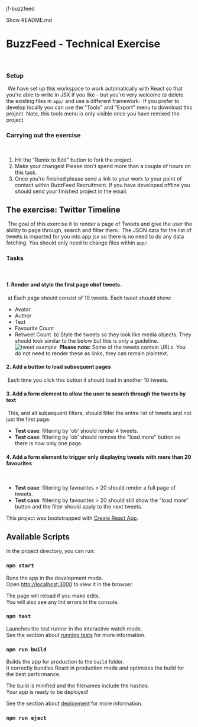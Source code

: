 


jf-buzzfeed

Show
README.md
# BuzzFeed - Technical Exercise
​
### Setup
​
We have set up this workspace to work automatically with React so that you're able to write in JSX if you like - but you're very welcome to delete the existing files in `app/` and use a different framework.
​
If you prefer to develop locally you can use the "Tools" and "Export" menu to download this project. Note, this tools menu is only visible once you have remixed the project.
​
### Carrying out the exercise
​
1. Hit the "Remix to Edit" button to fork the project.
2. Make your changes! Please don't spend more than a couple of hours on this task. 
3. Once you're finished please send a link to your work to your point of contact within BuzzFeed Recruitment. If you have developed offline you should send your finished project in the email.
​
​
## The exercise: Twitter Timeline
​
The goal of this exercise it to render a page of Tweets and give the user the ability to page through, search and filter them.
​
The JSON data for the list of tweets is imported for you into app.jsx so there is no need to do any data fetching. You should only need to change files within `app/`.
​
### Tasks
​
#### 1. Render and style the first page obof tweets.
​
a) Each page should consist of 10 tweets. Each tweet should show:
   - Avatar
   - Author
   - Text
   - Favourite Count
   - Retweet Count
​
b) Style the tweets so they look like media objects. They should look similar to the below but this is only a guideline.
​
   ![tweet example](https://cdn.glitch.com/9a8a2b63-234f-4e14-abaf-c98158061e5c%2Ftweet.png?1540204261739)
​
**Please note:** Some of the tweets contain URLs. You do not need to render these as links, they can remain plaintext.
​
#### 2. Add a button to load subsequent pages
​
Each time you click this button it should load in another 10 tweets.
​
#### 3. Add a form element to allow the user to search through the tweets by text
​
This, and all subsequent filters, should filter the entire list of tweets and not just the first page.
​
- **Test case**: filtering by 'ob' should render 4 tweets.
- **Test case**: filtering by 'ob' should remove the "load more" button as there is now only one page.
​
#### 4. Add a form element to trigger only displaying tweets with more than 20 favourites
​
- **Test case**: filtering by favourites > 20 should render a full page of tweets.
- **Test case**: filtering by favourites > 20 should still show the "load more" button and the filter should apply to the next tweets.
​




This project was bootstrapped with [Create React App](https://github.com/facebook/create-react-app).

## Available Scripts

In the project directory, you can run:

### `npm start`

Runs the app in the development mode.<br />
Open [http://localhost:3000](http://localhost:3000) to view it in the browser.

The page will reload if you make edits.<br />
You will also see any lint errors in the console.

### `npm test`

Launches the test runner in the interactive watch mode.<br />
See the section about [running tests](https://facebook.github.io/create-react-app/docs/running-tests) for more information.

### `npm run build`

Builds the app for production to the `build` folder.<br />
It correctly bundles React in production mode and optimizes the build for the best performance.

The build is minified and the filenames include the hashes.<br />
Your app is ready to be deployed!

See the section about [deployment](https://facebook.github.io/create-react-app/docs/deployment) for more information.

### `npm run eject`